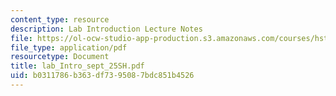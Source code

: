 ```yaml
---
content_type: resource
description: Lab Introduction Lecture Notes
file: https://ol-ocw-studio-app-production.s3.amazonaws.com/courses/hst-730-molecular-biology-for-the-auditory-system-fall-2002/b0311786b363df7395087bdc851b4526_lab_Intro_sept_25SH.pdf
file_type: application/pdf
resourcetype: Document
title: lab_Intro_sept_25SH.pdf
uid: b0311786-b363-df73-9508-7bdc851b4526
---
```

